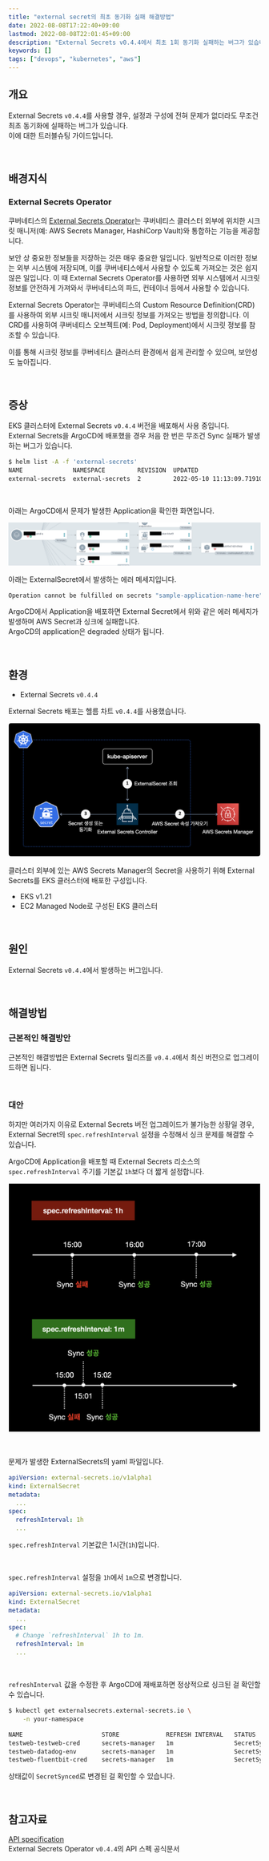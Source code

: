 ```yaml
---
title: "external secret의 최초 동기화 실패 해결방법"
date: 2022-08-08T17:22:40+09:00
lastmod: 2022-08-08T22:01:45+09:00
description: "External Secrets v0.4.4에서 최초 1회 동기화 실패하는 버그가 있습니다. 이를 해결하기 위해 External Secret의 설정을 변경해 조치하는 법을 소개합니다."
keywords: []
tags: ["devops", "kubernetes", "aws"]
---
```


## 개요

External Secrets `v0.4.4`를 사용할 경우, 설정과 구성에 전혀 문제가 없더라도 무조건 최초 동기화에 실패하는 버그가 있습니다.  
이에 대한 트러블슈팅 가이드입니다.

&nbsp;

## 배경지식

### External Secrets Operator

쿠버네티스의 [External Secrets Operator](https://external-secrets.io/)는 쿠버네티스 클러스터 외부에 위치한 시크릿 매니저(예: AWS Secrets Manager, HashiCorp Vault)와 통합하는 기능을 제공합니다.

보안 상 중요한 정보들을 저장하는 것은 매우 중요한 일입니다. 일반적으로 이러한 정보는 외부 시스템에 저장되며, 이를 쿠버네티스에서 사용할 수 있도록 가져오는 것은 쉽지 않은 일입니다. 이 때 External Secrets Operator를 사용하면 외부 시스템에서 시크릿 정보를 안전하게 가져와서 쿠버네티스의 파드, 컨테이너 등에서 사용할 수 있습니다.

External Secrets Operator는 쿠버네티스의 Custom Resource Definition(CRD)를 사용하여 외부 시크릿 매니저에서 시크릿 정보를 가져오는 방법을 정의합니다. 이 CRD를 사용하여 쿠버네티스 오브젝트(예: Pod, Deployment)에서 시크릿 정보를 참조할 수 있습니다.

이를 통해 시크릿 정보를 쿠버네티스 클러스터 환경에서 쉽게 관리할 수 있으며, 보안성도 높아집니다.

&nbsp;

## 증상

EKS 클러스터에 External Secrets `v0.4.4` 버전을 배포해서 사용 중입니다.  
External Secrets을 ArgoCD에 배포했을 경우 처음 한 번은 무조건 Sync 실패가 발생하는 버그가 있습니다.

```bash
$ helm list -A -f 'external-secrets'
NAME              NAMESPACE         REVISION  UPDATED                               STATUS    CHART                   APP VERSION
external-secrets  external-secrets  2         2022-05-10 11:13:09.719108 +0900 KST  deployed  external-secrets-0.4.4  v0.4.4
```

&nbsp;

아래는 ArgoCD에서 문제가 발생한 Application을 확인한 화면입니다.

![ArgoCD](./1.png)

아래는 ExternalSecret에서 발생하는 에러 메세지입니다.  

```bash
Operation cannot be fulfilled on secrets "sample-application-name-here": the object has been modified; please apply your changes to the latest version and try again
```

ArgoCD에서 Application을 배포하면 External Secret에서 위와 같은 에러 메세지가 발생하며 AWS Secret과 싱크에 실패합니다.  
ArgoCD의 application은 degraded 상태가 됩니다.

&nbsp;

## 환경

- External Secrets `v0.4.4`

External Secrets 배포는 헬름 차트 `v0.4.4`를 사용했습니다.

![External Secret 동작 아키텍처](./2.png)

클러스터 외부에 있는 AWS Secrets Manager의 Secret을 사용하기 위해 External Secrets를 EKS 클러스터에 배포한 구성입니다.

- EKS v1.21
- EC2 Managed Node로 구성된 EKS 클러스터

&nbsp;

## 원인

External Secrets `v0.4.4`에서 발생하는 버그입니다.

&nbsp;

## 해결방법

### 근본적인 해결방안

근본적인 해결방법은 External Secrets 릴리즈를 `v0.4.4`에서 최신 버전으로 업그레이드하면 됩니다.

&nbsp;

### 대안

하지만 여러가지 이유로 External Secrets 버전 업그레이드가 불가능한 상황일 경우, External Secret의 `spec.refreshInterval` 설정을 수정해서 싱크 문제를 해결할 수 있습니다.

ArgoCD에 Application을 배포할 때 External Secrets 리소스의 `spec.refreshInterval` 주기를 기본값 `1h`보다 더 짧게 설정합니다.

![Sync Timeline](./3.png)

&nbsp;

문제가 발생한 ExternalSecrets의 yaml 파일입니다.

```yaml
apiVersion: external-secrets.io/v1alpha1
kind: ExternalSecret
metadata:
  ...
spec:
  refreshInterval: 1h
  ...
```

`spec.refreshInterval` 기본값은 1시간(`1h`)입니다.

&nbsp;

`spec.refreshInterval` 설정을 `1h`에서 `1m`으로 변경합니다.

```yaml
apiVersion: external-secrets.io/v1alpha1
kind: ExternalSecret
metadata:
  ...
spec:
  # Change `refreshInterval` 1h to 1m.
  refreshInterval: 1m
  ...
```

&nbsp;

`refreshInterval` 값을 수정한 후 ArgoCD에 재배포하면 정상적으로 싱크된 걸 확인할 수 있습니다.

```bash
$ kubectl get externalsecrets.external-secrets.io \
    -n your-namespace
```

```bash
NAME                      STORE             REFRESH INTERVAL   STATUS
testweb-testweb-cred      secrets-manager   1m                 SecretSynced
testweb-datadog-env       secrets-manager   1m                 SecretSynced
testweb-fluentbit-cred    secrets-manager   1m                 SecretSynced
```

상태값이 `SecretSynced`로 변경된 걸 확인할 수 있습니다.

&nbsp;

## 참고자료

[API specification](https://external-secrets.io/v0.4.4/spec/#external-secrets.io/v1alpha1.ExternalSecret)  
External Secrets Operator `v0.4.4`의 API 스펙 공식문서
